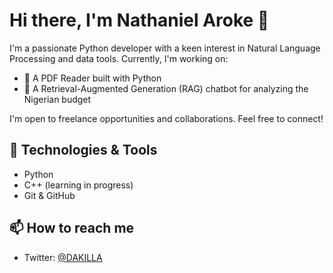 # Hi there, I'm Nathaniel Aroke 👋

I'm a passionate Python developer with a keen interest in Natural Language Processing and data tools. Currently, I'm working on:

- 📘 A PDF Reader built with Python
- 💬 A Retrieval-Augmented Generation (RAG) chatbot for analyzing the Nigerian budget

I'm open to freelance opportunities and collaborations. Feel free to connect!

## 🔧 Technologies & Tools

- Python
- C++ (learning in progress)
- Git & GitHub

## 📫 How to reach me

- Twitter: [@DAKILLA](https://twitter.com/DAKILLA)
